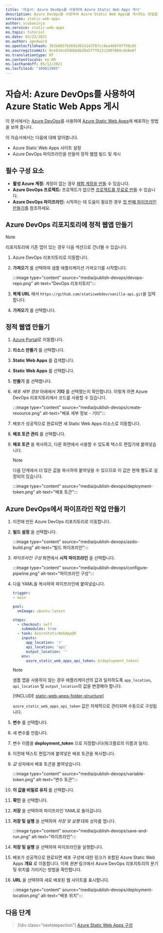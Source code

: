 ```yaml
---
title: '자습서: Azure DevOps를 사용하여 Azure Static Web Apps 게시'
description: Azure DevOps를 사용하여 Azure Static Web Apps를 게시하는 방법을 알아봅니다.
services: static-web-apps
author: scubaninja
ms.service: static-web-apps
ms.topic: tutorial
ms.date: 03/23/2021
ms.author: apedward
ms.openlocfilehash: 393b8857b3602d914143787cc9ea46074ff59c05
ms.sourcegitcommit: 0ce834cd348bb8b28a5f7f612c2807084cde8e8f
ms.translationtype: HT
ms.contentlocale: ko-KR
ms.lasthandoff: 05/12/2021
ms.locfileid: "109813905"
---
```

# <a name="tutorial-publish-azure-static-web-apps-with-azure-devops"></a>자습서: Azure DevOps를 사용하여 Azure Static Web Apps 게시

이 문서에서는 [Azure DevOps](https://dev.azure.com/)를 사용하여 [Azure Static Web Apps](./overview.md)에 배포하는 방법을 보여 줍니다.

이 자습서에서는 다음에 대해 알아봅니다.

- Azure Static Web Apps 사이트 설정
- Azure DevOps 파이프라인을 만들어 정적 웹앱 빌드 및 게시

## <a name="prerequisites"></a>필수 구성 요소

- **활성 Azure 계정:** 계정이 없는 경우 [체험 계정을 만들](https://azure.microsoft.com/free/) 수 있습니다.
- **Azure DevOps 프로젝트:** 프로젝트가 없으면 [프로젝트를 무료로 만들](https://azure.microsoft.com/pricing/details/devops/azure-devops-services/) 수 있습니다.
- **Azure DevOps 파이프라인:** 시작하는 데 도움이 필요한 경우 [첫 번째 파이프라인 만들기](/azure/devops/pipelines/create-first-pipeline?preserve-view=true&view=azure-devops)를 참조하세요.

## <a name="create-a-static-web-app-in-an-azure-devops-repository"></a>Azure DevOps 리포지토리에 정적 웹앱 만들기

  > [!NOTE]
  > 리포지토리에 기존 앱이 있는 경우 다음 섹션으로 건너뛸 수 있습니다.

1. Azure DevOps 리포지토리로 이동합니다.

1. **가져오기** 를 선택하여 샘플 애플리케이션 가져오기를 시작합니다.
  
    :::image type="content" source="media/publish-devops/devops-repo.png" alt-text="DevOps 리포지토리":::

1. **복제 URL** 에서 `https://github.com/staticwebdev/vanilla-api.git`을 입력합니다.

1. **가져오기** 를 선택합니다.

## <a name="create-a-static-web-app"></a>정적 웹앱 만들기

1. [Azure Portal](https://portal.azure.com)로 이동합니다.

1. **리소스 만들기** 를 선택합니다.

1. **Static Web Apps** 를 검색합니다.

1. **Static Web Apps** 를 선택합니다.

1. **만들기** 를 선택합니다.

1. _배포 세부 정보_ 아래에서 **기타** 를 선택했는지 확인합니다. 이렇게 하면 Azure DevOps 리포지토리에서 코드를 사용할 수 있습니다.

    :::image type="content" source="media/publish-devops/create-resource.png" alt-text="배포 세부 정보 - 기타":::

1. 배포가 성공적으로 완료되면 새 Static Web Apps 리소스로 이동합니다.

1. **배포 토큰 관리** 를 선택합니다.

1. **배포 토큰** 을 복사하고, 다른 화면에서 사용할 수 있도록 텍스트 편집기에 붙여넣습니다.

    > [!NOTE]
    > 다음 단계에서 더 많은 값을 복사하여 붙여넣을 수 있으므로 이 값은 현재 별도로 설정되어 있습니다.

    :::image type="content" source="media/publish-devops/deployment-token.png" alt-text="배포 토큰":::

## <a name="create-the-pipeline-task-in-azure-devops"></a>Azure DevOps에서 파이프라인 작업 만들기

1. 이전에 만든 Azure DevOps 리포지토리로 이동합니다.

1. **빌드 설정** 을 선택합니다.

    :::image type="content" source="media/publish-devops/azdo-build.png" alt-text="빌드 파이프라인":::

1. *파이프라인 구성* 화면에서 **시작 파이프라인** 을 선택합니다.

    :::image type="content" source="media/publish-devops/configure-pipeline.png" alt-text="파이프라인 구성":::

1. 다음 YAML을 복사하여 파이프라인에 붙여넣습니다.

    ```yaml
    trigger:
    - main

    pool:
      vmImage: ubuntu-latest

    steps:
      - checkout: self
        submodules: true
      - task: AzureStaticWebApp@0
        inputs:
          app_location: '/'
          api_location: 'api'
          output_location: ''
        env:
          azure_static_web_apps_api_token: $(deployment_token)
    ```

    > [!NOTE]
    > 샘플 앱을 사용하지 않는 경우 애플리케이션의 값과 일치하도록 `app_location`, `api_location` 및 `output_location`의 값을 변경해야 합니다.

    [!INCLUDE [static-web-apps-folder-structure](../../includes/static-web-apps-folder-structure.md)]

    `azure_static_web_apps_api_token` 값은 자체적으로 관리되며 수동으로 구성됩니다.

2. **변수** 를 선택합니다.

3. 새 변수를 만듭니다.

4. 변수 이름을 **deployment_token** 으로 지정합니다(워크플로의 이름과 일치).

5. 이전에 텍스트 편집기에 붙여넣은 배포 토큰을 복사합니다.

6. _값_ 상자에서 배포 토큰을 붙여넣습니다.

    :::image type="content" source="media/publish-devops/variable-token.png" alt-text="변수 토큰":::

7. **이 값을 비밀로 유지** 를 선택합니다.

8. **확인** 을 선택합니다.

9. **저장** 을 선택하여 파이프라인 YAML로 돌아갑니다.

10. **저장 및 실행** 을 선택하여 _저장 및 실행_ 대화 상자를 엽니다.

    :::image type="content" source="media/publish-devops/save-and-run.png" alt-text="파이프라인":::

11. **저장 및 실행** 을 선택하여 파이프라인을 실행합니다.

12. 배포가 성공적으로 완료되면 배포 구성에 대한 링크가 포함된 Azure Static Web Apps **개요** 로 이동합니다. 이제 _원본_ 링크에서 Azure DevOps 리포지토리의 분기 및 위치를 가리키는 방법을 확인합니다.

13. **URL** 을 선택하여 새로 배포된 웹 사이트를 표시합니다.

    :::image type="content" source="media/publish-devops/deployment-location.png" alt-text="배포 위치":::

## <a name="next-steps"></a>다음 단계

> [!div class="nextstepaction"]
> [Azure Static Web Apps 구성](./configuration.md)